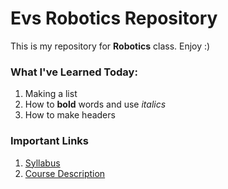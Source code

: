 # Evs Robotics Repository
This is my repository for **Robotics** class. Enjoy :)

### What I've Learned Today:
1. Making a list
1. How to __bold__ words and use _italics_
1. How to make headers


### Important Links
1. [Syllabus](Robotics.Syllabus.md)
1. [Course Description](Course.Description.md)
